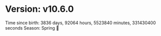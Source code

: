 # Version: v10.6.0
Time since birth: 3836 days, 92064 hours, 5523840 minutes, 331430400 seconds
Season: Spring 🌸
